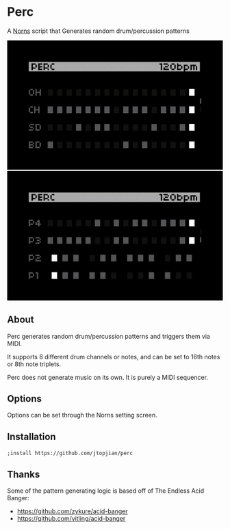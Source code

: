 # Perc

A [Norns](https://monome.org/docs/norns/) script that Generates random drum/percussion patterns

![Perc](doc/perc_1.gif)
![Perc](doc/perc_2.gif)

## About

Perc generates random drum/percussion patterns and triggers them via MIDI.

It supports 8 different drum channels or notes, and can be set to 16th notes or 8th note triplets.

Perc does not generate music on its own. It is purely a MIDI sequencer.

## Options

Options can be set through the Norns setting screen.

## Installation

```
;install https://github.com/jtopjian/perc
```

## Thanks

Some of the pattern generating logic is based off of The Endless Acid Banger:

* https://github.com/zykure/acid-banger
* https://github.com/vitling/acid-banger
